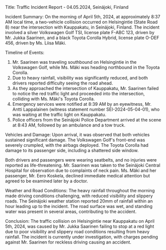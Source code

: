  Title: Traffic Incident Report - 04.05.2024, Seinäjoki, Finland

Incident Summary:
On the morning of April 5th, 2024, at approximately 8:37 AM local time, a two-vehicle collision occurred on Helsingintie (State Road 8) near the intersection with Kauppakatu, in Seinäjoki, Finland. The incident involved a silver Volkswagen Golf TSI, license plate F-ABC 123, driven by Mr. Jukka Saarinen, and a black Toyota Corolla Hybrid, license plate O-DEF 456, driven by Ms. Liisa Mäki.

Timeline of Events:
1. Mr. Saarinen was traveling southbound on Helsingintie in the Volkswagen Golf, while Ms. Mäki was heading northbound in the Toyota Corolla.
2. Due to heavy rainfall, visibility was significantly reduced, and both drivers reported difficulty seeing the road ahead.
3. As they approached the intersection of Kauppakatu, Mr. Saarinen failed to notice the red traffic light and proceeded into the intersection, colliding with Ms. Mäki's Toyota Corolla.
4. Emergency services were notified at 8:39 AM by an eyewitness, Mr. Antti Lappalainen (witness statement number SEI-2024-05-04-01), who was waiting at the traffic light on Kauppakatu.
5. Police officers from the Seinäjoki Police Department arrived at the scene at 8:43 AM, followed by an ambulance and a tow truck.

Vehicles and Damage:
Upon arrival, it was observed that both vehicles sustained significant damage. The Volkswagen Golf's front-end was severely crumpled, with the airbags deployed. The Toyota Corolla had damage to its passenger side, including a shattered side window.

Both drivers and passengers were wearing seatbelts, and no injuries were reported as life-threatening. Mr. Saarinen was taken to the Seinäjoki Central Hospital for observation due to complaints of neck pain. Ms. Mäki and her passenger, Mr. Eero Koskela, declined immediate medical attention but agreed to be examined later by a doctor.

Weather and Road Conditions:
The heavy rainfall throughout the morning made driving conditions challenging, with reduced visibility and slippery roads. The Seinäjoki weather station reported 20mm of rainfall within an hour leading up to the incident. The road surface was wet, and standing water was present in several areas, contributing to the accident.

Conclusion:
The traffic collision on Helsingintie near Kauppakatu on April 5th, 2024, was caused by Mr. Jukka Saarinen failing to stop at a red light due to poor visibility and slippery road conditions resulting from heavy rainfall. The incident is currently under investigation, with charges pending against Mr. Saarinen for reckless driving causing an accident.